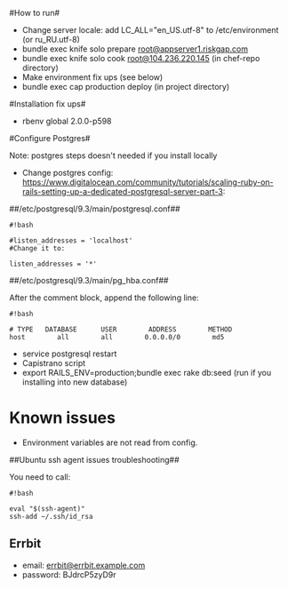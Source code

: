 #How to run#

* Change server locale: add LC_ALL="en_US.utf-8" to /etc/environment (or ru_RU.utf-8)
* bundle exec knife solo prepare root@appserver1.riskgap.com
* bundle exec knife solo cook root@104.236.220.145 (in chef-repo directory)
* Make environment fix ups (see below)
* bundle exec cap production deploy (in project directory)

#Installation fix ups#

* rbenv global 2.0.0-p598

#Configure Postgres#

Note: postgres steps doesn't needed if you install locally

* Change postgres config: https://www.digitalocean.com/community/tutorials/scaling-ruby-on-rails-setting-up-a-dedicated-postgresql-server-part-3:

##/etc/postgresql/9.3/main/postgresql.conf##

```
#!bash

#listen_addresses = 'localhost'
#Change it to:

listen_addresses = '*'

```

##/etc/postgresql/9.3/main/pg_hba.conf##

After the comment block, append the following line:

```
#!bash

# TYPE   DATABASE      USER        ADDRESS        METHOD
host        all        all        0.0.0.0/0        md5
```

* service postgresql restart
* Capistrano script
* export RAILS_ENV=production;bundle exec rake db:seed (run if you installing into new database)

# Known issues #

* Environment variables are not read from config.

##Ubuntu ssh agent issues troubleshooting## 

You need to call:

```
#!bash

eval "$(ssh-agent)"
ssh-add ~/.ssh/id_rsa
```

## Errbit ##

* email:    errbit@errbit.example.com
* password: BJdrcP5zyD9r